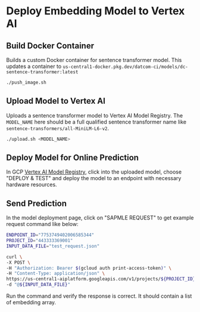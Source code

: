 # Deploy Embedding Model to Vertex AI

## Build Docker Container

Builds a custom Docker container for sentence transformer model. This updates a
container to `us-central1-docker.pkg.dev/datcom-ci/models/dc-sentence-transformer:latest`

```bash
./push_image.sh
```

## Upload Model to Vertex AI

Uploads a sentence transformer model to Vertex AI Model Registry. The
`MODEL_NAME` here should be a full qualified sentence transformer name like
`sentence-transformers/all-MiniLM-L6-v2`.

```bash
./upload.sh <MODEL_NAME>
```

## Deploy Model for Online Prediction

In GCP [Vertex AI
Model Registry](https://pantheon.corp.google.com/vertex-ai/models?mods=-monitoring_api_staging&project=google.com:datcom-store-dev),
click into the uploaded model, choose "DEPLOY & TEST" and deploy the model to an
endpoint with necessary hardware resources.

## Send Prediction

In the model deployment page, click on "SAPMLE REQUEST" to get example request
command like below:

```bash
ENDPOINT_ID="7753749402006585344"
PROJECT_ID="443333369001"
INPUT_DATA_FILE="test_request.json"

curl \
-X POST \
-H "Authorization: Bearer $(gcloud auth print-access-token)" \
-H "Content-Type: application/json" \
https://us-central1-aiplatform.googleapis.com/v1/projects/${PROJECT_ID}/locations/us-central1/endpoints/${ENDPOINT_ID}:predict \
-d "@${INPUT_DATA_FILE}"
```

Run the command and verify the response is correct. It should contain a list of
embedding array.

